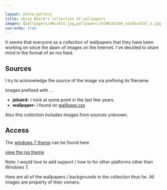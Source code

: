 ```yaml
---

layout: photo-gallery
title: Jesse Baird's collection of wallpapers
images: [wallpapers/4NccECG.jpg,wallpapers/9190162584_a1a5bcd15f_o.jpg,wallpapers/Abstract_Wallpaper_by_PL0.jpg,wallpapers/aethletreprise1600.jpg,wallpapers/Apple_Vector_Desktop_Ful_HD_Background.jpg,wallpapers/blue_miracle_by_9dzign-d5wel5o.png,wallpapers/jebaird-CameraZOOM-20121212143739958.jpg,wallpapers/jebaird-IMG_20120623_132918.jpg,wallpapers/jebaird-IMG_20130118_172727.jpg,wallpapers/jebaird-IMG_20130118_172735.jpg,wallpapers/jebarid-IMG_20130118_172735.jpg,wallpapers/Juicy_1920x1200.jpg,wallpapers/metro_windows_8_1920x1080_wallpaper_Wallpaper_1920x1200_www.wallmay.net.jpg,wallpapers/More_Fun_Than_Tekken.jpg,wallpapers/new-york.jpg,wallpapers/nigel_inglis-1148387978.jpg,wallpapers/Shipwreck-beach-Greece-HD-Wallpaper.jpg,wallpapers/Vancouver-7-Sails.jpg,wallpapers/vista-patagonia-24.jpg,wallpapers/wallpaper-1056405.jpg,wallpapers/wallpaper-1078387.jpg,wallpapers/wallpaper-1089283.jpg,wallpapers/wallpaper-1167322.jpg,wallpapers/wallpaper-1170417.jpg,wallpapers/wallpaper-1417652.jpg,wallpapers/wallpaper-1442007.jpg,wallpapers/wallpaper-1447078.jpg,wallpapers/wallpaper-1454367.jpg,wallpapers/wallpaper-1494089.jpg,wallpapers/wallpaper-1494944.jpg,wallpapers/wallpaper-1527073.jpg,wallpapers/wallpaper-1555028.jpg,wallpapers/wallpaper-1564296.jpg,wallpapers/wallpaper-1632136.jpg,wallpapers/wallpaper-1646412.jpg,wallpapers/wallpaper-1692111.jpg,wallpapers/wallpaper-1726456.jpg,wallpapers/wallpaper-1776846.jpg,wallpapers/wallpaper-1796981.jpg,wallpapers/wallpaper-1803.jpg,wallpapers/wallpaper-1806760.jpg,wallpapers/wallpaper-1809506.jpg,wallpapers/wallpaper-1839806.jpg,wallpapers/wallpaper-1845500.jpg,wallpapers/wallpaper-1850500.jpg,wallpapers/wallpaper-1879951.jpg,wallpapers/wallpaper-1924952.jpg,wallpapers/wallpaper-193269.jpg,wallpapers/wallpaper-2010087.jpg,wallpapers/wallpaper-2029684.jpg,wallpapers/wallpaper-2039992.jpg,wallpapers/wallpaper-2082328.jpg,wallpapers/wallpaper-2089690.jpg,wallpapers/wallpaper-2089822.jpg,wallpapers/wallpaper-2107417.jpg,wallpapers/wallpaper-2113005.jpg,wallpapers/wallpaper-2236530.jpg,wallpapers/wallpaper-2254336.jpg,wallpapers/wallpaper-2277285.jpg,wallpapers/wallpaper-2290843.jpg,wallpapers/wallpaper-2317654.jpg,wallpapers/wallpaper-2372016.jpg,wallpapers/wallpaper-2383187.jpg,wallpapers/wallpaper-2387502.jpg,wallpapers/wallpaper-2440368.jpg,wallpapers/wallpaper-24603.jpg,wallpapers/wallpaper-2462020.jpg,wallpapers/wallpaper-2462738.jpg,wallpapers/wallpaper-2480633.jpg,wallpapers/wallpaper-2496070.jpg,wallpapers/wallpaper-2509836.jpg,wallpapers/wallpaper-2528710.jpg,wallpapers/wallpaper-2537244.jpg,wallpapers/wallpaper-2580146.jpg,wallpapers/wallpaper-2592326.jpg,wallpapers/wallpaper-2626288.jpg,wallpapers/wallpaper-2746810.jpg,wallpapers/wallpaper-276158.jpg,wallpapers/wallpaper-2775083.jpg,wallpapers/wallpaper-2776905.jpg,wallpapers/wallpaper-2797655.jpg,wallpapers/wallpaper-2809568.jpg,wallpapers/wallpaper-2820416.jpg,wallpapers/wallpaper-2844630.jpg,wallpapers/wallpaper-2866908.jpg,wallpapers/wallpaper-2900190.jpg,wallpapers/wallpaper-2905740.jpg,wallpapers/wallpaper-2945836.jpg,wallpapers/wallpaper-2973479.jpg,wallpapers/wallpaper-2979955.png,wallpapers/wallpaper-2981089.jpg,wallpapers/wallpaper-2988644.jpg,wallpapers/wallpaper-2997492.jpg,wallpapers/wallpaper-3027939.jpg,wallpapers/wallpaper-3027963.jpg,wallpapers/wallpaper-3028463.jpg,wallpapers/wallpaper-3028464.jpg,wallpapers/wallpaper-3028466.jpg,wallpapers/wallpaper-3028467.jpg,wallpapers/wallpaper-3028468.jpg,wallpapers/wallpaper-3028474.jpg,wallpapers/wallpaper-3028476.jpg,wallpapers/wallpaper-3028481.jpg,wallpapers/wallpaper-3028484.jpg,wallpapers/wallpaper-3028485.jpg,wallpapers/wallpaper-3028488.jpg,wallpapers/wallpaper-3028490.jpg,wallpapers/wallpaper-3028496.jpg,wallpapers/wallpaper-3028497.jpg,wallpapers/wallpaper-3028500.jpg,wallpapers/wallpaper-3029100.jpg,wallpapers/wallpaper-3029202.jpg,wallpapers/wallpaper-3029264.jpg,wallpapers/wallpaper-3029272.jpg,wallpapers/wallpaper-3029295.jpg,wallpapers/wallpaper-3030711.jpg,wallpapers/wallpaper-3031698.jpg,wallpapers/wallpaper-3031758.jpg,wallpapers/wallpaper-3031770.jpg,wallpapers/wallpaper-3031786.jpg,wallpapers/wallpaper-3031796.jpg,wallpapers/wallpaper-3032217.jpg,wallpapers/wallpaper-3032222.jpg,wallpapers/wallpaper-3032224.jpg,wallpapers/wallpaper-3032291.jpg,wallpapers/wallpaper-3032568.jpg,wallpapers/wallpaper-3032571.jpg,wallpapers/wallpaper-3032574.jpg,wallpapers/wallpaper-3032627.jpg,wallpapers/wallpaper-35485.jpg,wallpapers/wallpaper-401673.jpg,wallpapers/wallpaper-416841.jpg,wallpapers/wallpaper-427887.jpg,wallpapers/wallpaper-534439.jpg,wallpapers/wallpaper-559740.jpg,wallpapers/wallpaper-603460.jpg,wallpapers/wallpaper-606608.jpg,wallpapers/wallpaper-610797.jpg,wallpapers/wallpaper-673293.jpg,wallpapers/wallpaper-683194.jpg,wallpapers/wallpaper-683213.jpg,wallpapers/wallpaper-719997.jpg,wallpapers/wallpaper-783289.jpg,wallpapers/wallpaper-785845.jpg,wallpapers/wallpaper-800968.jpg,wallpapers/wallpaper-819691.jpg,wallpapers/wallpaper-831426.jpg,wallpapers/wallpaper-839684.jpg,wallpapers/wallpaper-895202.jpg,wallpapers/wallpaper-967154.jpg]
use-echo: true
---
```



It seems that everyone as a collection of wallpapers that they have been working on since the dawn of images on the Internet. 
I've decided to share mind in the format of an rss feed.
## Sources

I try to acknowledge the source of the image via prefixing its filename.

Images prefixed with ...

* **jebaird-** I took at some point in the last few years. 
* **wallpaper-** I found on [wallbase.css](http://wallbase.cc)

Also this collection includes images from sources unknown.



## Access

The [windows 7 theme](/wallpapers/jebaird-collection.theme) can be found here

[view the rss theme](/wallpapers/index.xml)

Note: I would love to add support / how to for other platforms other than Windows 7.

Here are all of the wallpapers / backgrounds in the collection thus far. All images are property of their owners.

